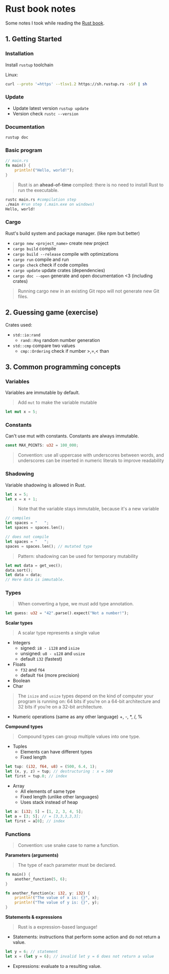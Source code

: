 # Rust book notes

Some notes I took while reading the [Rust book](https://doc.rust-lang.org/book).

## 1. Getting Started

### Installation

Install `rustup` toolchain

Linux:

```bash
curl --proto '=https' --tlsv1.2 https://sh.rustup.rs -sSf | sh
```

### Update

- Update latest version `rustup update`
- Version check `rustc --version`

### Documentation

`rustup doc`

### Basic program

```rust
// main.rs
fn main() {
    println!("Hello, world!");
}
```

> Rust is an **ahead-of-time** compiled: there is no need to install Rust to run the executable.

```bash
rustc main.rs #compilation step
./main #run step (.main.exe on windows)
Hello, world!
```

### Cargo

Rust's build system and package manager. (like npm but better)

- `cargo new <project_name>` create new project
- `cargo build` compile
- `cargo build --release` compile with optimizations
- `cargo run` compile and run
- `cargo check` check if code compiles
- `cargo update` update crates (dependencies)
- `cargo doc --open` generate and open documentation <3 (including crates)

> Running cargo new in an existing Git repo will not generate new Git files.

## 2. Guessing game (exercise)

Crates used:

- `std::io:rand`
  - `rand::Rng` random number generation
- `std::cmp` compare two values
  - `cmp::Ordering` check if number >,=,< than

## 3. Common programming concepts

### Variables

Variables are immutable by default.

> Add `mut` to make the variable mutable

```rust
let mut x = 5;
```

### Constants

Can't use mut with constants. Constants are always immutable.

```rust
const MAX_POINTS: u32 = 100_000;
```

> Convention: use all uppercase with underscores between words, and underscores can be inserted in numeric literals to improve readability

### Shadowing

Variable shadowing is allowed in Rust.

```rust
let x = 5;
let x = x + 1;
```

> Note that the variable stays immutable, because it's a new variable

```rust
// compiles
let spaces = "   ";
let spaces = spaces.len();
```

```rust
// does not compile
let spaces = "   ";
spaces = spaces.len(); // mutated type
```
> Pattern: shadowing can be used for temporary mutability

```rust
let mut data = get_vec();
data.sort();
let data = data;
// Here data is immutable.
```

### Types

> When converting a type, we must add type annotation.

```rust
let guess: u32 = "42".parse().expect("Not a number!");
```

**Scalar types**

> A scalar type represents a single value

- Integers
  - signed: `i8 - i128` and `isize`
  - unsigned: `u8 - u128` and `usize`
  - default `i32` (fastest)
- Floats
  - `f32` and `f64`
  - default `f64` (more precision)
- Boolean
- Char

> The `isize` and `usize` types depend on the kind of computer your program is running on: 64 bits if you’re on a 64-bit architecture and 32 bits if you’re on a 32-bit architecture.

- Numeric operations (same as any other language) +, -, \*, /, %

**Compound types**

> Compound types can group multiple values into one type.

- Tuples
  - Elements can have different types
  - Fixed length

```rust
let tup: (i32, f64, u8) = (500, 6.4, 1);
let (x, y, z) = tup; // destructuring : x = 500
let first = tup.0; // index
```

- Array
  - All elements of same type
  - Fixed length (unlike other languages)
  - Uses stack instead of heap

```rust
let a: [i32; 5] = [1, 2, 3, 4, 5];
let a = [3; 5]; // = [3,3,3,3,3];
let first = a[0]; // index
```

### Functions

> Convention: use snake case to name a function.

**Parameters (arguments)**

> The type of each parameter must be declared.

```rust
fn main() {
    another_function(5, 6);
}

fn another_function(x: i32, y: i32) {
    println!("The value of x is: {}", x);
    println!("The value of y is: {}", y);
}
```

**Statements & expressions**

> Rust is a expression-based language!

- Statements: instructions that perform some action and do not return a value.

```Rust
let y = 6; // statement
let x = (let y = 6); // invalid let y = 6 does not return a value
```

- Expressions: evaluate to a resulting value.
